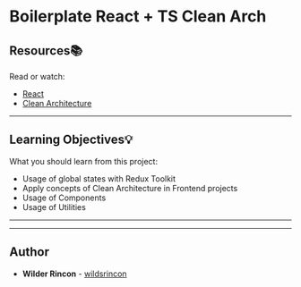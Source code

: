 # Boilerplate React + TS Clean Arch

## Resources:books:

Read or watch:

- [React](https://beta.reactjs.org)
- [Clean Architecture](https://indiedev.medium.com/clean-architecture-in-frontend-react-redux-typescript-bd108ddd13f7)

---

## Learning Objectives:bulb:

What you should learn from this project:

- Usage of global states with Redux Toolkit
- Apply concepts of Clean Architecture in Frontend projects
- Usage of Components
- Usage of Utilities

---

---

## Author

- **Wilder Rincon** - [wildsrincon](https://github.com/wildsrincon)
